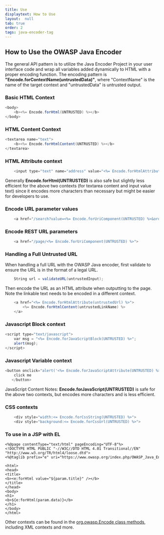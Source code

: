 ```yaml
---
title: Use
displaytext: How to Use
layout:  null
tab: true
order: 2
tags: java-encoder-tag
---
```


## How to Use the OWASP Java Encoder

The general API pattern is to utilize the Java Encoder Project in your
user interface code and wrap all variables added dynamically to HTML
with a proper encoding function. The encoding pattern is
<b>"Encode.forContextName(untrustedData)"</b>, where "ContextName" is
the name of the target context and "untrustedData" is untrusted output.

### Basic HTML Context
```java
<body>
	<b><%= Encode.forHtml(UNTRUSTED) %></b>
</body>
```

### HTML Content Context
```java
<textarea name="text">
    <b><%= Encode.forHtmlContent(UNTRUSTED) %></b>
</textarea>
```

### HTML Attribute context
```java
	<input type="text" name="address" value="<%= Encode.forHtmlAttribute(UNTRUSTED) %>" />
```
Generally <b>Encode.forHtml(UNTRUSTED)</b> is also safe but slightly
less efficient for the above two contexts (for textarea content and
input value text) since it encodes more characters than necessary but
might be easier for developers to use.

### Encode URL parameter values
```java
	<a href="/search?value=<%= Encode.forUriComponent(UNTRUSTED) %>&order=1#top">
```

### Encode REST URL parameters
```java
	<a href="/page/<%= Encode.forUriComponent(UNTRUSTED) %>">
```

### Handling a Full Untrusted URL

When handling a full URL with the OWASP Java encoder, first validate to ensure the URL is in the format of a legal URL.
```java
	String url = validateURL(untrustedInput);
```

Then encode the URL as an HTML attribute when outputting to the page.
Note the linkable text needs to be encoded in a different context.
```java
	<a href="<%= Encode.forHtmlAttribute(untrustedUrl) %>">
	    <%= Encode.forHtmlContent(untrustedLinkName) %>
	</a>
```

### Javascript Block context
```javascript
<script type="text/javascript">
	var msg = "<%= Encode.forJavaScriptBlock(UNTRUSTED) %>";
	alert(msg);
</script>
```

### Javascript Variable context
```java
<button onclick="alert('<%= Encode.forJavaScriptAttribute(UNTRUSTED) %>');">
	click me
   </button>
```

JavaScript Content Notes: <b>Encode.forJavaScript(UNTRUSTED)</b> is safe for the above two contexts, but encodes more characters and is less efficient.

### CSS contexts
```java
	<div style="width:<= Encode.forCssString(UNTRUSTED) %>">
	<div style="background:<= Encode.forCssUrl(UNTRUSTED) %>">
```

### To use in a JSP with EL

	<%@page contentType="text/html" pageEncoding="UTF-8"%>
	<!DOCTYPE HTML PUBLIC "-//W3C//DTD HTML 4.01 Transitional//EN" "http://www.w3.org/TR/html4/loose.dtd">
	<%@taglib prefix="e" uri="https://www.owasp.org/index.php/OWASP_Java_Encoder_Project" %>

	<html>
	<head>
	<title>
	<b><e:forHtml value="${param.title}" /></b>
	</title>
	</head>
	<body>
	<h1>
	<b>${e:forHtml(param.data)}</b>
	</h1>
	</body>
	</html>

Other contexts can be found in the [org.owasp.Encode class
methods](https://owasp.github.io/owasp-java-encoder/encoder/apidocs/index.html?index-all.html),
including XML contexts and more.



